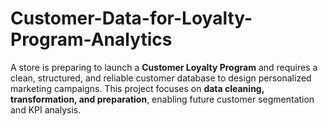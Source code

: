 # Customer-Data-for-Loyalty-Program-Analytics
A store is preparing to launch a **Customer Loyalty Program** and requires a clean, structured, and reliable customer database to design personalized marketing campaigns.   This project focuses on **data cleaning, transformation, and preparation**, enabling future customer segmentation and KPI analysis.  
